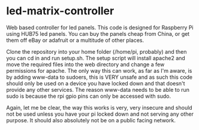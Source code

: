 # led-matrix-controller
Web based controller for led panels. This code is designed for Raspberry Pi using HUB75 led panels. You can buy the panels cheap from China, or get them off eBay or adafruit or a multitude of other places.

Clone the repository into your home folder (/home/pi, probably) and then you can cd in and run setup.sh. The setup script will install apache2 and move the required files into the web directory and change a few permissions for apache. The only way this can work, as far as I'm aware, is by adding www-data to sudoers, this is VERY unsafe and as such this code should only be used on a device you have locked down and that doesn't provide any other services. The reason www-data needs to be able to run sudo is because the rpi gpio pins can only be accessed with sudo.

Again, let me be clear, the way this works is very, very insecure and should not be used unless you have your pi locked down and not serving any other purpose. It should also absolutely not be on a public facing network.
